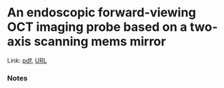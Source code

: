 
# An endoscopic forward-viewing OCT imaging probe based on a two-axis scanning mems mirror

Link: [pdf](zotero://select/items/@Duan2014Endoscopic), [URL](http://ieeexplore.ieee.org/document/6868139/)

### Notes